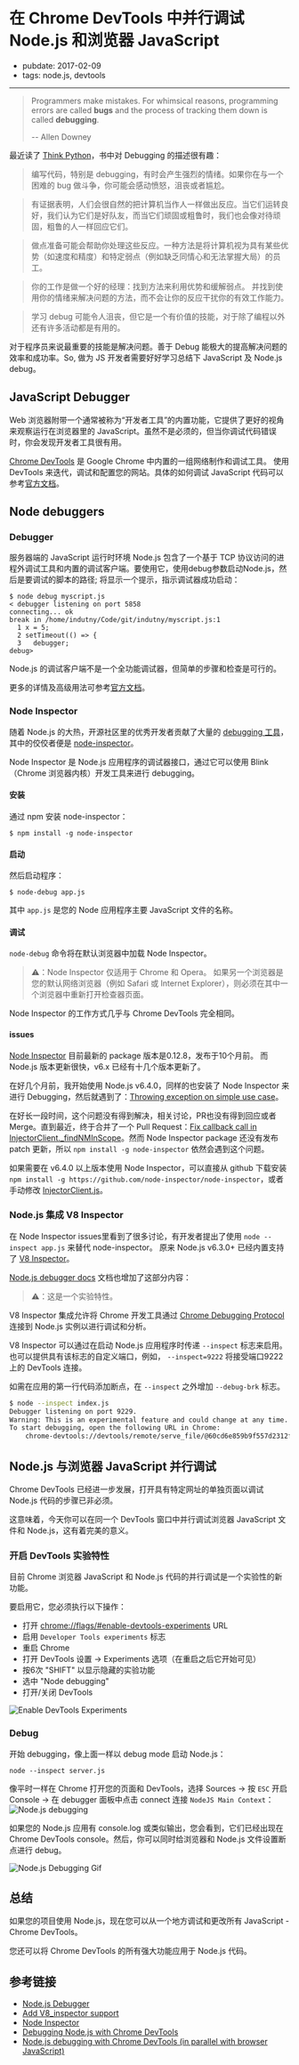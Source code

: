 # 在 Chrome DevTools 中并行调试 Node.js 和浏览器 JavaScript

- pubdate: 2017-02-09
- tags: node.js, devtools

------

> Programmers make mistakes. For whimsical reasons, programming errors are called **bugs** and the process of tracking them down is called **debugging**.
>
> -- Allen Downey

最近读了 [Think Python](http://greenteapress.com/wp/think-python-2e/)，书中对 Debugging 的描述很有趣：

> 编写代码，特别是 debugging，有时会产生强烈的情绪。如果你在与一个困难的 bug 做斗争，你可能会感动愤怒，沮丧或者尴尬。

> 有证据表明，人们会很自然的把计算机当作人一样做出反应。当它们运转良好，我们认为它们是好队友，而当它们顽固或粗鲁时，我们也会像对待顽固，粗鲁的人一样回应它们。

> 做点准备可能会帮助你处理这些反应。一种方法是将计算机视为具有某些优势（如速度和精度）和特定弱点（例如缺乏同情心和无法掌握大局）的员工。

> 你的工作是做一个好的经理：找到方法来利用优势和缓解弱点。 并找到使用你的情绪来解决问题的方法，而不会让你的反应干扰你的有效工作能力。

> 学习 debug 可能令人沮丧，但它是一个有价值的技能，对于除了编程以外还有许多活动都是有用的。

对于程序员来说最重要的技能是解决问题。善于 Debug 能极大的提高解决问题的效率和成功率。So, 做为 JS 开发者需要好好学习总结下 JavaScript 及 Node.js debug。

## JavaScript Debugger

Web 浏览器附带一个通常被称为“开发者工具”的内置功能，它提供了更好的视角来观察运行在浏览器里的 JavaScript。虽然不是必须的，但当你调试代码错误时，你会发现开发者工具很有用。

[Chrome DevTools](https://developers.google.cn/web/tools/chrome-devtools/) 是 Google Chrome 中内置的一组网络制作和调试工具。 使用 DevTools 来迭代，调试和配置您的网站。具体的如何调试 JavaScript 代码可以参考[官方文档](https://developers.google.cn/web/tools/chrome-devtools/javascript/)。

## Node debuggers

### Debugger

服务器端的 JavaScript 运行时环境 Node.js 包含了一个基于 TCP 协议访问的进程外调试工具和内置的调试客户端。要使用它，使用debug参数启动Node.js，然后是要调试的脚本的路径; 将显示一个提示，指示调试器成功启动：

```
$ node debug myscript.js
< debugger listening on port 5858
connecting... ok
break in /home/indutny/Code/git/indutny/myscript.js:1
  1 x = 5;
  2 setTimeout(() => {
  3   debugger;
debug>
```

Node.js 的调试客户端不是一个全功能调试器，但简单的步骤和检查是可行的。

更多的详情及高级用法可参考[官方文档](https://nodejs.org/dist/latest-v6.x/docs/api/debugger.html)。

### Node Inspector
随着 Node.js 的大热，开源社区里的优秀开发者贡献了大量的 [debugging 工具](https://github.com/sindresorhus/awesome-nodejs#debugging--profiling)，其中的佼佼者便是 [node-inspector](https://github.com/node-inspector/node-inspector)。

Node Inspector 是 Node.js 应用程序的调试器接口，通过它可以使用 Blink（Chrome 浏览器内核）开发工具来进行 debugging。

#### 安装
通过 npm 安装 node-inspector：
```
$ npm install -g node-inspector
```

#### 启动
然后启动程序：
```
$ node-debug app.js
```
其中 `app.js` 是您的 Node 应用程序主要 JavaScript 文件的名称。

#### 调试
`node-debug` 命令将在默认浏览器中加载 Node Inspector。

> ⚠：Node Inspector 仅适用于 Chrome 和 Opera。 如果另一个浏览器是您的默认网络浏览器（例如 Safari 或 Internet Explorer），则必须在其中一个浏览器中重新打开检查器页面。

Node Inspector 的工作方式几乎与 Chrome DevTools 完全相同。

#### issues

[Node Inspector](https://www.npmjs.com/package/node-inspector) 目前最新的 package 版本是0.12.8，发布于10个月前。
而 Node.js 版本更新很快，v6.x 已经有十几个版本更新了。

在好几个月前，我开始使用 Node.js v6.4.0，同样的也安装了 Node Inspector 来进行 Debugging，然后就遇到了：[Throwing exception on simple use case](https://github.com/node-inspector/node-inspector/issues/905)。

在好长一段时间，这个问题没有得到解决，相关讨论，PR也没有得到回应或者 Merge。直到最近，终于合并了一个 Pull Request：[Fix callback call in InjectorClient._findNMInScope](https://github.com/node-inspector/node-inspector/pull/914)。然而 Node Inspector package 还没有发布 patch 更新，所以 `npm install -g node-inspector` 依然会遇到这个问题。

如果需要在 v6.4.0 以上版本使用 Node Inspector，可以直接从 github 下载安装 `npm install -g https://github.com/node-inspector/node-inspector`，或者手动修改 [InjectorClient.js](https://github.com/node-inspector/node-inspector/pull/914/files)。

### Node.js 集成 V8 Inspector
在 Node Inspector issues里看到了很多讨论，有开发者提出了使用 `node --inspect app.js` 来替代 node-inspector。
原来 Node.js v6.3.0+ 已经内置支持了 [V8 Inspector](https://github.com/nodejs/node/pull/6792)。

[Node.js debugger docs](https://nodejs.org/dist/latest-v6.x/docs/api/debugger.html#debugger_v8_inspector_integration_for_node_js) 文档也增加了这部分内容：

> ⚠：这是一个实验特性。

V8 Inspector 集成允许将 Chrome 开发工具通过 [Chrome Debugging Protocol](https://developer.chrome.com/devtools/docs/debugger-protocol) 连接到 Node.js 实例以进行调试和分析。

V8 Inspector 可以通过在启动 Node.js 应用程序时传递 `--inspect` 标志来启用。 也可以提供具有该标志的自定义端口，例如， `--inspect=9222` 将接受端口9222上的 DevTools 连接。

如需在应用的第一行代码添加断点，在 `--inspect` 之外增加 `--debug-brk` 标志。

```bash
$ node --inspect index.js
Debugger listening on port 9229.
Warning: This is an experimental feature and could change at any time.
To start debugging, open the following URL in Chrome:
    chrome-devtools://devtools/remote/serve_file/@60cd6e859b9f557d2312f5bf532f6aec5f284980/inspector.html?experiments=true&v8only=true&ws=localhost:9229/node
```

## Node.js 与浏览器 JavaScript 并行调试

Chrome DevTools 已经进一步发展，打开具有特定网址的单独页面以调试 Node.js 代码的步骤已非必须。

这意味着，今天你可以在同一个 DevTools 窗口中并行调试浏览器 JavaScript 文件和 Node.js，这有着完美的意义。

### 开启 DevTools 实验特性

目前 Chrome 浏览器 JavaScript 和 Node.js 代码的并行调试是一个实验性的新功能。

要启用它，您必须执行以下操作：
- 打开 [chrome://flags/#enable-devtools-experiments](chrome://flags/#enable-devtools-experiments) URL
- 启用 `Developer Tools experiments` 标志
- 重启 Chrome
- 打开 DevTools 设置 -> Experiments 选项（在重启之后它开始可见）
- 按6次 "SHIFT" 以显示隐藏的实验功能
- 选中 "Node debugging"
- 打开/关闭 DevTools

![Enable DevTools Experiments](http://wx4.sinaimg.cn/mw690/6b4c087fgy1fcoxl9cy10j20zk10sn1m.jpg)

### Debug

开始 debugging，像上面一样以 debug mode 启动 Node.js：
```
node --inspect server.js
```

像平时一样在 Chrome 打开您的页面和 DevTools，选择 Sources -> 按 `ESC` 开启 Console -> 在 debugger 面板中点击 connect 连接 `NodeJS Main Context`：
![Node.js debugging](http://wx3.sinaimg.cn/mw690/6b4c087fgy1fcoxlafw3fj20zk0yyaha.jpg)

如果您的 Node.js 应用有 console.log 或类似输出，您会看到，它们已经出现在 Chrome DevTools console。然后，你可以同时给浏览器和 Node.js 文件设置断点进行 debug。

![Node.js Debugging Gif](http://wx3.sinaimg.cn/mw1024/6b4c087fgy1fcq2n9u9rtg20gn0aenpd.gif)

## 总结

如果您的项目使用 Node.js，现在您可以从一个地方调试和更改所有 JavaScript - Chrome DevTools。

您还可以将 Chrome DevTools 的所有强大功能应用于 Node.js 代码。

## 参考链接
- [Node.js Debugger](https://nodejs.org/dist/latest-v6.x/docs/api/debugger.html)
- [Add V8_inspector support](https://github.com/nodejs/node/pull/6792)
- [Node Inspector](https://github.com/node-inspector/node-inspector)
- [Debugging Node.js with Chrome DevTools](https://medium.com/@paul_irish/debugging-node-js-nightlies-with-chrome-devtools-7c4a1b95ae27#.fuwv7r5ex)
- [Node.js debugging with Chrome DevTools (in parallel with browser JavaScript)](https://blog.hospodarets.com/nodejs-debugging-in-chrome-devtools)
